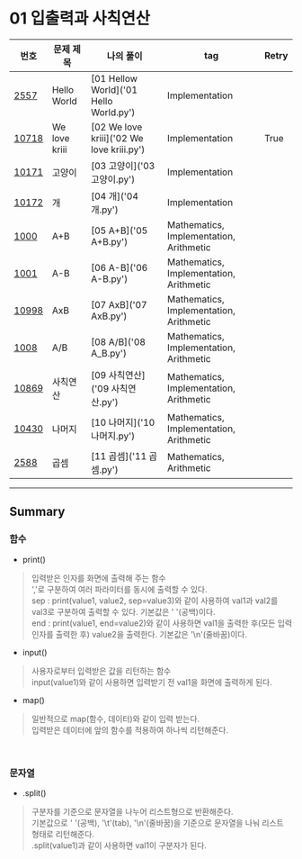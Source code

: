 # 01 입출력과 사칙연산

|번호|문제 제목|나의 풀이|tag|Retry|
|---|---|---|---|---|
[2557](https://www.acmicpc.net/problem/2557)|Hello World|[01 Hellow World]('01 Hello World.py')|Implementation|
[10718](https://www.acmicpc.net/problem/10718)|We love kriii|[02 We love kriii]('02 We love kriii.py')|Implementation|True
[10171](https://www.acmicpc.net/problem/10171)|고양이|[03 고양이]('03 고양이.py')|Implementation|
[10172](https://www.acmicpc.net/problem/10172)|개|[04 개]('04 개.py')|Implementation|
[1000](https://www.acmicpc.net/problem/1000)|A+B|[05 A+B]('05 A+B.py')|Mathematics, Implementation, Arithmetic|
[1001](https://www.acmicpc.net/problem/1001)|A-B|[06 A-B]('06 A-B.py')|Mathematics, Implementation, Arithmetic|
[10998](https://www.acmicpc.net/problem/10998)|AxB|[07 AxB]('07 AxB.py')|Mathematics, Implementation, Arithmetic|
[1008](https://www.acmicpc.net/problem/1008)|A/B|[08 A/B]('08 A_B.py')|Mathematics, Implementation, Arithmetic|
[10869](https://www.acmicpc.net/problem/10869)|사칙연산|[09 사칙연산]('09 사칙연산.py')|Mathematics, Implementation, Arithmetic|
[10430](https://www.acmicpc.net/problem/10430)|나머지|[10 나머지]('10 나머지.py')|Mathematics, Implementation, Arithmetic|
[2588](https://www.acmicpc.net/problem/2588)|곱셈|[11 곱셈]('11 곱셈.py')|Mathematics, Arithmetic|

---

## Summary

### **함수**

- print()

> 입력받은 인자를 화면에 출력해 주는 함수<br>
 ','로 구분하여 여러 파라미터를 동시에 출력할 수 있다.<br>
 sep : print(value1, value2, sep=value3)와 같이 사용하여 val1과 val2를 val3로 구분하여 출력할 수 있다. 기본값은 ' '(공백)이다.<br>
 end : print(value1, end=value2)와 같이 사용하면 val1을 출력한 후(모든 입력 인자를 출력한 후) value2을 출력한다. 기본값은 '\n'(줄바꿈)이다.<br>

- input()

> 사용자로부터 입력받은 값을 리턴하는 함수<br>
 input(value1)와 같이 사용하면 입력받기 전 val1을 화면에 출력하게 된다.<br>

- map()

> 일반적으로 map(함수, 데이터)와 같이 입력 받는다.<br>
 입력받은 데이터에 앞의 함수를 적용하여 하나씩 리턴해준다.<br>

<br>

### **문자열**

- .split()

> 구분자를 기준으로 문자열을 나누어 리스트형으로 반환해준다.<br>
 기본값으로 ' '(공백), '\t'(tab), '\n'(줄바꿈)을 기준으로 문자열을 나눠 리스트 형태로 리턴해준다.<br>
 .split(value1)과 같이 사용하면 val1이 구분자가 된다.<br>